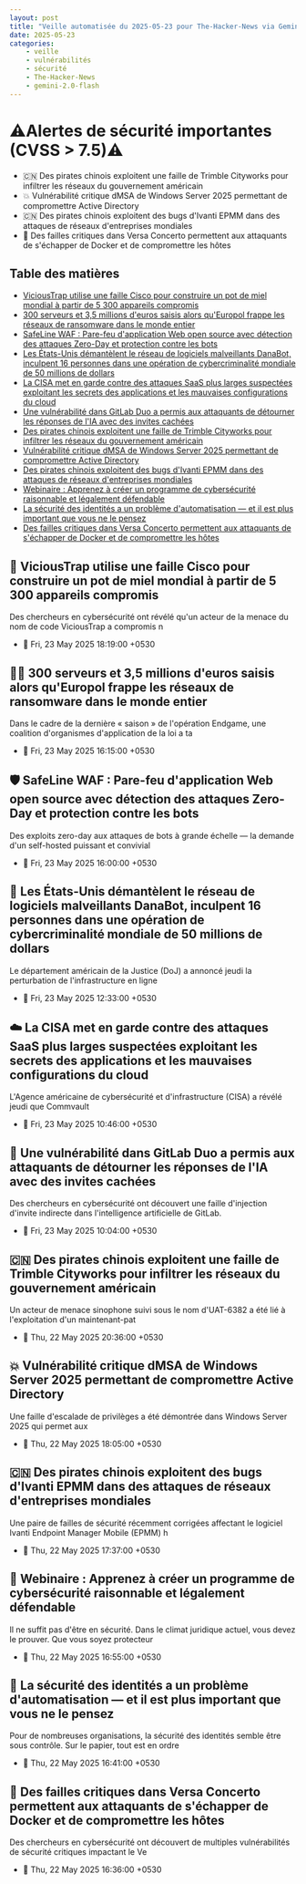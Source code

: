 ```yaml
---
layout: post
title: "Veille automatisée du 2025-05-23 pour The-Hacker-News via Gemini gemini-2.0-flash"
date: 2025-05-23
categories:
    - veille
    - vulnérabilités
    - sécurité
    - The-Hacker-News
    - gemini-2.0-flash
---
```

# ⚠️Alertes de sécurité importantes (CVSS > 7.5)⚠️
*  🇨🇳 Des pirates chinois exploitent une faille de Trimble Cityworks pour infiltrer les réseaux du gouvernement américain
*  💥 Vulnérabilité critique dMSA de Windows Server 2025 permettant de compromettre Active Directory
*  🇨🇳 Des pirates chinois exploitent des bugs d'Ivanti EPMM dans des attaques de réseaux d'entreprises mondiales
*  🚨 Des failles critiques dans Versa Concerto permettent aux attaquants de s'échapper de Docker et de compromettre les hôtes

## Table des matières
* [ViciousTrap utilise une faille Cisco pour construire un pot de miel mondial à partir de 5 300 appareils compromis](https://thehackernews.com/2025/05/vicioustrap-uses-cisco-flaw-to-build.html)
* [300 serveurs et 3,5 millions d'euros saisis alors qu'Europol frappe les réseaux de ransomware dans le monde entier](https://thehackernews.com/2025/05/300-servers-and-35m-seized-as-europol.html)
* [SafeLine WAF : Pare-feu d'application Web open source avec détection des attaques Zero-Day et protection contre les bots](https://thehackernews.com/2025/05/safeline-waf-open-source-web.html)
* [Les États-Unis démantèlent le réseau de logiciels malveillants DanaBot, inculpent 16 personnes dans une opération de cybercriminalité mondiale de 50 millions de dollars](https://thehackernews.com/2025/05/us-dismantles-danabot-malware-network.html)
* [La CISA met en garde contre des attaques SaaS plus larges suspectées exploitant les secrets des applications et les mauvaises configurations du cloud](https://thehackernews.com/2025/05/cisa-warns-of-suspected-broader-saas.html)
* [Une vulnérabilité dans GitLab Duo a permis aux attaquants de détourner les réponses de l'IA avec des invites cachées](https://thehackernews.com/2025/05/gitlab-duo-vulnerability-enabled.html)
* [Des pirates chinois exploitent une faille de Trimble Cityworks pour infiltrer les réseaux du gouvernement américain](https://thehackernews.com/2025/05/chinese-hackers-exploit-trimble.html)
* [Vulnérabilité critique dMSA de Windows Server 2025 permettant de compromettre Active Directory](https://thehackernews.com/2025/05/critical-windows-server-2025-dmsa.html)
* [Des pirates chinois exploitent des bugs d'Ivanti EPMM dans des attaques de réseaux d'entreprises mondiales](https://thehackernews.com/2025/05/chinese-hackers-exploit-ivanti-epmm.html)
* [Webinaire : Apprenez à créer un programme de cybersécurité raisonnable et légalement défendable](https://thehackernews.com/2025/05/webinar-learn-how-to-build-reasonable.html)
* [La sécurité des identités a un problème d'automatisation — et il est plus important que vous ne le pensez](https://thehackernews.com/2025/05/identity-security-has-automation.html)
* [Des failles critiques dans Versa Concerto permettent aux attaquants de s'échapper de Docker et de compromettre les hôtes](https://thehackernews.com/2025/05/unpatched-versa-concerto-flaws-let.html)

## 🍯 ViciousTrap utilise une faille Cisco pour construire un pot de miel mondial à partir de 5 300 appareils compromis
Des chercheurs en cybersécurité ont révélé qu'un acteur de la menace du nom de code ViciousTrap a compromis n

* 📅 Fri, 23 May 2025 18:19:00 +0530

## 👮‍♂️ 300 serveurs et 3,5 millions d'euros saisis alors qu'Europol frappe les réseaux de ransomware dans le monde entier
Dans le cadre de la dernière « saison » de l'opération Endgame, une coalition d'organismes d'application de la loi a ta

* 📅 Fri, 23 May 2025 16:15:00 +0530

## 🛡️ SafeLine WAF : Pare-feu d'application Web open source avec détection des attaques Zero-Day et protection contre les bots
Des exploits zero-day aux attaques de bots à grande échelle — la demande d'un self-hosted puissant et convivial

* 📅 Fri, 23 May 2025 16:00:00 +0530

## 💸 Les États-Unis démantèlent le réseau de logiciels malveillants DanaBot, inculpent 16 personnes dans une opération de cybercriminalité mondiale de 50 millions de dollars
Le département américain de la Justice (DoJ) a annoncé jeudi la perturbation de l'infrastructure en ligne

* 📅 Fri, 23 May 2025 12:33:00 +0530

## ☁️ La CISA met en garde contre des attaques SaaS plus larges suspectées exploitant les secrets des applications et les mauvaises configurations du cloud
L'Agence américaine de cybersécurité et d'infrastructure (CISA) a révélé jeudi que Commvault

* 📅 Fri, 23 May 2025 10:46:00 +0530

## 🤖 Une vulnérabilité dans GitLab Duo a permis aux attaquants de détourner les réponses de l'IA avec des invites cachées
Des chercheurs en cybersécurité ont découvert une faille d'injection d'invite indirecte dans l'intelligence artificielle de GitLab.

* 📅 Fri, 23 May 2025 10:04:00 +0530

## 🇨🇳 Des pirates chinois exploitent une faille de Trimble Cityworks pour infiltrer les réseaux du gouvernement américain
Un acteur de menace sinophone suivi sous le nom d'UAT-6382 a été lié à l'exploitation d'un maintenant-pat

* 📅 Thu, 22 May 2025 20:36:00 +0530

## 💥 Vulnérabilité critique dMSA de Windows Server 2025 permettant de compromettre Active Directory
Une faille d'escalade de privilèges a été démontrée dans Windows Server 2025 qui permet aux

* 📅 Thu, 22 May 2025 18:05:00 +0530

## 🇨🇳 Des pirates chinois exploitent des bugs d'Ivanti EPMM dans des attaques de réseaux d'entreprises mondiales
Une paire de failles de sécurité récemment corrigées affectant le logiciel Ivanti Endpoint Manager Mobile (EPMM) h

* 📅 Thu, 22 May 2025 17:37:00 +0530

## 🎤 Webinaire : Apprenez à créer un programme de cybersécurité raisonnable et légalement défendable
Il ne suffit pas d'être en sécurité. Dans le climat juridique actuel, vous devez le prouver.
Que vous soyez protecteur

* 📅 Thu, 22 May 2025 16:55:00 +0530

## 🔐 La sécurité des identités a un problème d'automatisation — et il est plus important que vous ne le pensez
Pour de nombreuses organisations, la sécurité des identités semble être sous contrôle. Sur le papier, tout est en ordre

* 📅 Thu, 22 May 2025 16:41:00 +0530

## 🚨 Des failles critiques dans Versa Concerto permettent aux attaquants de s'échapper de Docker et de compromettre les hôtes
Des chercheurs en cybersécurité ont découvert de multiples vulnérabilités de sécurité critiques impactant le Ve

* 📅 Thu, 22 May 2025 16:36:00 +0530
